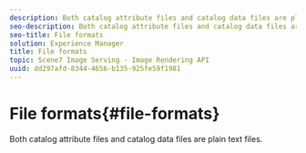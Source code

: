 ```yaml
---
description: Both catalog attribute files and catalog data files are plain text files.
seo-description: Both catalog attribute files and catalog data files are plain text files.
seo-title: File formats
solution: Experience Manager
title: File formats
topic: Scene7 Image Serving - Image Rendering API
uuid: dd297afd-8344-4656-b135-925fe59f1981
---
```


# File formats{#file-formats}

Both catalog attribute files and catalog data files are plain text files.

